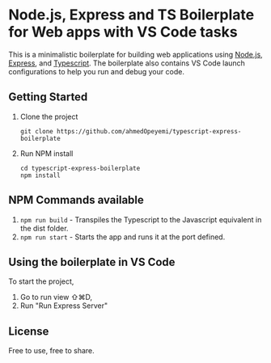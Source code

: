 # Node.js, Express and TS Boilerplate for Web apps with VS Code tasks

This is a minimalistic boilerplate for building web applications using [Node.js](https://nodejs.org/en/), [Express](https://www.npmjs.com/package/express), and [Typescript](https://www.typescriptlang.org/). The boilerplate also contains VS Code launch configurations to help you run and debug your code.

## Getting Started
1. Clone the project
    ``` 
    git clone https://github.com/ahmedOpeyemi/typescript-express-boilerplate 
    ```

2. Run NPM install
    ```
    cd typescript-express-boilerplate
    npm install
    ```
    
## NPM Commands available
1. `npm run build` - Transpiles the Typescript to the Javascript equivalent in the dist folder.
2. `npm run start` - Starts the app and runs it at the port defined.


## Using the boilerplate in VS Code
To start the project, 
1. Go to run view ⇧⌘D,
2. Run "Run Express Server"

## License
Free to use, free to share.
